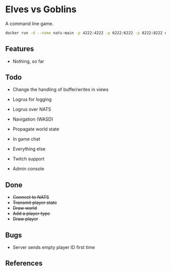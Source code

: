 # Elves vs Goblins

A command line game.

```sh
docker run -d --name nats-main -p 4222:4222 -p 6222:6222 -p 8222:8222 nats
```

## Features

- Nothing, so far

## Todo

- Change the handling of buffer/writes in views

- Logrus for logging
- Logrus over NATS
- Navigation (WASD)
- Propagate world state
- In game chat
- Everything else
- Twitch support
- Admin console

## Done

- ~~Connect to NATS~~
- ~~Transmit player state~~
- ~~Draw world~~
- ~~Add a player type~~
- ~~Draw player~~

## Bugs

- Server sends empty player ID first time

## References
